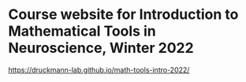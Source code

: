 # Course website for Introduction to Mathematical Tools in Neuroscience, Winter 2022
https://druckmann-lab.github.io/math-tools-intro-2022/